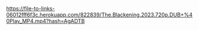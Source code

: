 https://file-to-links-06012fff6f3c.herokuapp.com/822839/The.Blackening.2023.720p.DUB+%40Play_MP4.mp4?hash=AgADTB
